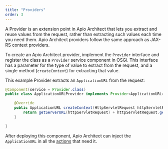 ```yaml
---
title: "Providers"
order: 3
---
```


A Provider is an extension point in Apio Architect that lets you extract and reuse values from the request, rather than extracting such values each time you need them. Apio Architect providers follow the same approach as JAX-RS context providers. 

To create an Apio Architect provider, implement the `Provider` interface and register the class as a `Provider` service component in OSGi. This interface has a parameter for the type of value to extract from the request, and a single method (`createContext`) for extracting that value. 

This example Provider extracts an `ApplicationURL` from the request: 

```java
@Component(service = Provider.class)
public class ApplicationURLProvider implements Provider<ApplicationURL> {

	@Override
	public ApplicationURL createContext(HttpServletRequest httpServletRequest) {
		return getServerURL(httpServletRequest) + httpServletRequest.getContextPath();
	}

}
```

After deploying this component, Apio Architect can inject the `ApplicationURL` in all the [actions](/docs/reference/actions.html) that need it. 
